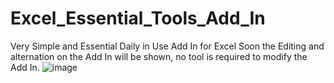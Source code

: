 # Excel_Essential_Tools_Add_In
Very Simple and Essential Daily in Use Add In for Excel
Soon the Editing and alternation on the Add In will be shown, no tool is required to modify the Add In.
![image](https://github.com/user-attachments/assets/e1cf774d-fbca-44b0-a793-8e789b609536)
